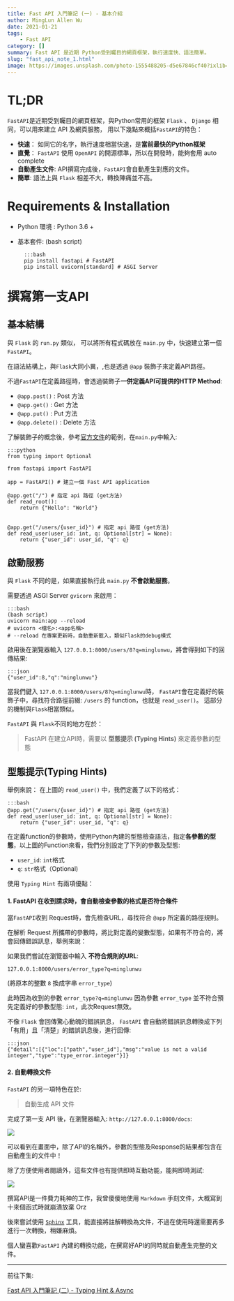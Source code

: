 ```yaml
---
title: Fast API 入門筆記 (一) - 基本介紹
author: MingLun Allen Wu
date: 2021-01-21
tags: 
    - Fast API
category: []
summary: Fast API 是近期 Python受到矚目的網頁框架，執行速度快、語法簡單。
slug: "fast_api_note_1.html"
image: https://images.unsplash.com/photo-1555488205-d5e67846cf40?ixlib=rb-4.0.3&ixid=M3wxMjA3fDB8MHxzZWFyY2h8MTZ8fGxpZ2h0fGVufDB8MHwwfHx8MA%3D%3D&auto=format&fit=crop&w=900&q=60
---
```


# TL;DR
`FastAPI`是近期受到矚目的網頁框架，與Python常用的框架 `Flask` 、 `Django` 相同，可以用來建立 API 及網頁服務， 用以下幾點來概括`FastAPI`的特色： 

+ **快速**： 如同它的名字，執行速度相當快速，是**當前最快的Python框架**
+ **直覺**： `FastAPI` 使用 `OpenAPI` 的開源標準，所以在開發時，能夠套用 auto complete
+ **自動產生文件**: API撰寫完成後，`FastAPI`會自動產生對應的文件。
+ **簡單**: 語法上與 `Flask` 相差不大，轉換陣痛並不高。

# Requirements & Installation

+ Python 環境 : Python 3.6 + 

+ 基本套件:
 (bash script) 


        :::bash
        pip install fastapi # FastAPI
        pip install uvicorn[standard] # ASGI Server

# 撰寫第一支API

## 基本結構

與 `Flask` 的 `run.py` 類似， 可以將所有程式碼放在 `main.py` 中，快速建立第一個 `FastAPI`。

在語法結構上，與`Flask`大同小異，,也是透過 `@app` 裝飾子來定義API路徑。

不過`FastAPI`在定義路徑時，會透過裝飾子**一併定義API可提供的HTTP Method**:

- `@app.post()` : Post 方法
- `@app.get()` : Get 方法
- `@app.put()` : Put 方法
- `@app.delete()` : Delete 方法

了解裝飾子的概念後，參考[官方文件](https://fastapi.tiangolo.com/#example)的範例，在`main.py`中輸入:

    :::python
    from typing import Optional

    from fastapi import FastAPI

    app = FastAPI() # 建立一個 Fast API application

    @app.get("/") # 指定 api 路徑 (get方法)
    def read_root():
        return {"Hello": "World"}


    @app.get("/users/{user_id}") # 指定 api 路徑 (get方法)
    def read_user(user_id: int, q: Optional[str] = None):
        return {"user_id": user_id, "q": q}

## 啟動服務

與 `Flask` 不同的是，如果直接執行此 `main.py`  **不會啟動服務**。

需要透過 ASGI Server `gvicorn` 來啟用：

    :::bash
    (bash script)
    uvicorn main:app --reload
    # uvicorn <檔名>:<app名稱>
    # --reload 在專案更新時，自動重新載入，類似Flask的debug模式

啟用後在瀏覽器輸入 `127.0.0.1:8000/users/8?q=minglunwu`，將會得到如下的回傳結果: 

    :::json
    {"user_id":8,"q":"minglunwu"}

當我們鍵入 `127.0.0.1:8000/users/8?q=minglunwu`時， `FastAPI`會在定義好的裝飾子中，尋找符合路徑前綴: `/users` 的 function，也就是 `read_user()`。 這部分的機制與`Flask`相當類似。

`FastAPI` 與 `Flask`不同的地方在於：

> FastAPI 在建立API時，需要以 **型態提示 (Typing Hints)** 來定義參數的型態

## 型態提示(Typing Hints)

舉例來說： 在上圖的 `read_user()` 中，我們定義了以下的格式：

    :::bash
    @app.get("/users/{user_id}") # 指定 api 路徑 (get方法)
    def read_user(user_id: int, q: Optional[str] = None):
        return {"user_id": user_id, "q": q}

在定義function的參數時，使用Python內建的型態檢查語法，指定**各參數的型態**，以上圖的Function來看，我們分別設定了下列的參數及型態:

+ `user_id`: `int`格式
+ `q`: `str`格式（Optional)

使用 `Typing Hint` 有兩項優點：

#### 1. FastAPI 在收到請求時，會自動檢查參數的格式是否符合條件

當`FastAPI`收到 Request時，會先檢查URL，尋找符合 `@app` 所定義的路徑規則。

在解析 Request 所攜帶的參數時，將比對定義的變數型態，如果有不符合的，將會回傳錯誤訊息，舉例來說：

如果我們嘗試在瀏覽器中輸入 **不符合規則的URL**: 

`127.0.0.1:8000/users/error_type?q=minglunwu` 

(將原本的整數 `8` 換成字串 `error_type`)

此時因為收到的參數 `error_type?q=minglunwu`  因為參數 `error_type` 並不符合預先定義好的參數型態: `int`，此次Request無效。

不像 `Flask` 會回傳驚心動魄的錯誤訊息， `FastAPI` 會自動將錯誤訊息轉換成下列「有用」且「清楚」的錯誤訊息後，進行回傳:

    :::json
    {"detail":[{"loc":["path","user_id"],"msg":"value is not a valid integer","type":"type_error.integer"}]}

#### 2. 自動轉換文件 
`FastAPI` 的另一項特色在於:

> 自動生成 API 文件

完成了第一支 API 後，在瀏覽器輸入: `http://127.0.0.1:8000/docs`:

![](https://minglunwu.github.io/images/20210118/fast_api_doc.png)

可以看到在畫面中，除了API的名稱外，參數的型態及Response的結果都包含在自動產生的文件中！

除了方便使用者閱讀外，這些文件也有提供即時互動功能，能夠即時測試: 

![](https://minglunwu.github.io/images/20210118/fast_api_trial.png)

撰寫API是一件費力耗神的工作，我曾傻傻地使用 `Markdown` 手刻文件，大概寫到十來個函式時就崩潰放棄 Orz

後來嘗試使用 [`Sphinx`](https://www.sphinx-doc.org/en/master/) 工具，能直接將註解轉換為文件，不過在使用時還需要再多進行一次轉換，稍嫌麻煩。

個人蠻喜歡`FastAPI` 內建的轉換功能，在撰寫好API的同時就自動產生完整的文件。

--- 

前往下集: 

[Fast API 入門筆記 (二) - Typing Hint & Async](https://minglunwu.github.io/notes/2021/fast_api_note_2.html)

